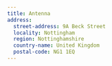 ```yaml
---
title: Antenna
address:
  street-address: 9A Beck Street
  locality: Nottingham
  region: Nottinghamshire
  country-name: United Kingdom
  postal-code: NG1 1EQ
---
```


